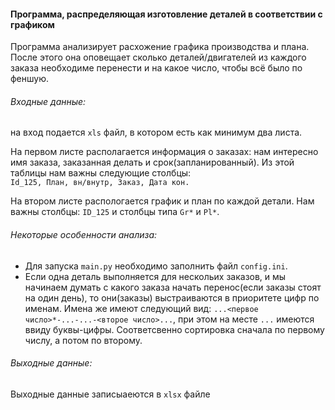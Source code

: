 #### Программа, распределяющая изготовление деталей в соответствии с графиком

Программа анализирует расхожение графика производства и плана. После этого она оповещает сколько деталей/двигателей из каждого заказа необходиме перенести и на какое число, чтобы всё было по феншую.  

###### Входные данные:
на вход подается ```xls``` файл, в котором есть как минимум два листа. 

На первом листе располагается информация о заказах: нам интересно имя заказа, заказанная делать и срок(запланированный). Из этой таблицы нам  важны следующие столбцы:							
```Id_125, План, вн/внутр, Заказ, Дата кон.```

На втором листе распологается график и план по каждой детали. Нам важны столбцы:
``ID_125`` и столбцы типа ``Gr*`` и ``Pl*``.

###### Некоторые особенности анализа:
  - Для запуска ``main.py`` необходимо заполнить файл ``config.ini``.
  - Если одна деталь выполняется для нескольих заказов, и мы начинаем думать с какого заказа начать перенос(если заказы стоят на один день), то они(заказы) выстраиваются в приоритете цифр по именам. Имена же имеют следующий вид:
    ``...<первое число>*-...-...-<второе число>...``, при этом  на месте ``...`` имеются ввиду буквы-цифры. Соответсвенно сортировка сначала по первому числу, а потом по второму.
    
###### Выходные данные:
 Выходные данные записыаеются в ``xlsx`` файле 